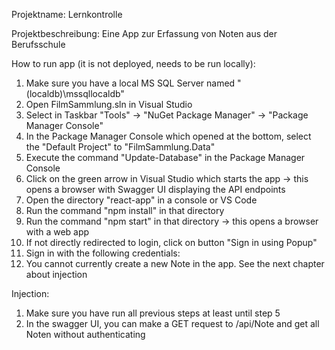 Projektname: Lernkontrolle

Projektbeschreibung: Eine App zur Erfassung von Noten aus der Berufsschule

How to run app (it is not deployed, needs to be run locally):
1. Make sure you have a local MS SQL Server named "(localdb)\\mssqllocaldb"
1. Open FilmSammlung.sln in Visual Studio
2. Select in Taskbar "Tools" -> "NuGet Package Manager" -> "Package Manager Console"
3. In the Package Manager Console which opened at the bottom, select the "Default Project" to "FilmSammlung.Data"
4. Execute the command "Update-Database" in the Package Manager Console
5. Click on the green arrow in Visual Studio which starts the app -> this opens a browser with Swagger UI displaying the API endpoints
6. Open the directory "react-app" in a console or VS Code
7. Run the command "npm install" in that directory
8. Run the command "npm start" in that directory -> this opens a browser with a web app
9. If not directly redirected to login, click on button "Sign in using Popup"
10. Sign in with the following credentials:
11. You cannot currently create a new Note in the app. See the next chapter about injection

Injection:
1. Make sure you have run all previous steps at least until step 5
2. In the swagger UI, you can make a GET request to /api/Note and get all Noten without authenticating

